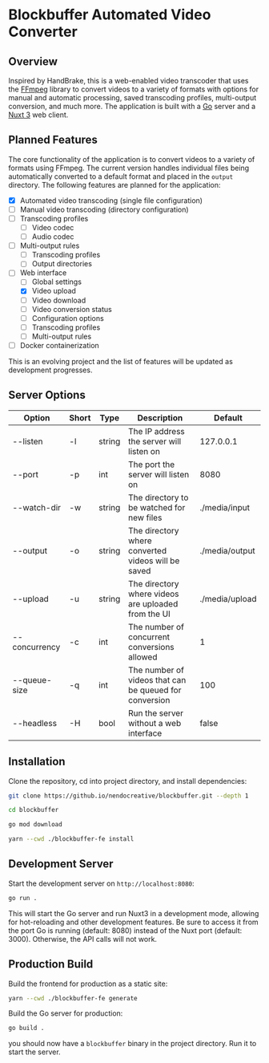 # Blockbuffer Automated Video Converter

## Overview

Inspired by HandBrake, this is a web-enabled video transcoder that uses the [FFmpeg](https://ffmpeg.org/) library to convert videos to a variety of formats with options for manual and automatic processing, saved transcoding profiles, multi-output conversion, and much more. The application is built with a [Go](https://golang.org/) server and a [Nuxt 3](https://nuxtjs.org/) web client.

## Planned Features

The core functionality of the application is to convert videos to a variety of formats using FFmpeg. The current version handles individual files being automatically converted to a default format and placed in the `output` directory. The following features are planned for the application:

- [x] Automated video transcoding (single file configuration)
- [ ] Manual video transcoding (directory configuration)
- [ ] Transcoding profiles
  - [ ] Video codec
  - [ ] Audio codec
- [ ] Multi-output rules
  - [ ] Transcoding profiles
  - [ ] Output directories
- [ ] Web interface
  - [ ] Global settings
  - [x] Video upload
  - [ ] Video download
  - [ ] Video conversion status
  - [ ] Configuration options
  - [ ] Transcoding profiles
  - [ ] Multi-output rules
- [ ] Docker containerization

This is an evolving project and the list of features will be updated as development progresses.

## Server Options

| Option | Short | Type | Description | Default |
|---|---|---|---|---|
| --listen | -l | string | The IP address the server will listen on | 127.0.0.1 |
| --port | -p | int | The port the server will listen on | 8080 |
| --watch-dir | -w | string | The directory to be watched for new files | ./media/input |
| --output | -o | string | The directory where converted videos will be saved | ./media/output |
| --upload | -u | string | The directory where videos are uploaded from the UI | ./media/upload |
| --concurrency | -c | int | The number of concurrent conversions allowed | 1 |
| --queue-size | -q | int | The number of videos that can be queued for conversion | 100 |
| --headless | -H | bool | Run the server without a web interface | false |


## Installation

Clone the repository, cd into project directory, and install dependencies:
```bash
git clone https://github.io/nendocreative/blockbuffer.git --depth 1

cd blockbuffer

go mod download

yarn --cwd ./blockbuffer-fe install
```

## Development Server

Start the development server on `http://localhost:8080`:

```bash
go run .
```

This will start the Go server and run Nuxt3 in a development mode, allowing for hot-reloading and other development features. Be sure to access it from the port Go is running (default: 8080) instead of the Nuxt port (default: 3000). Otherwise, the API calls will not work.

## Production Build

Build the frontend for production as a static site:
```bash
yarn --cwd ./blockbuffer-fe generate 
```

Build the Go server for production:
```bash
go build .
```

you should now have a `blockbuffer` binary in the project directory. Run it to start the server.
